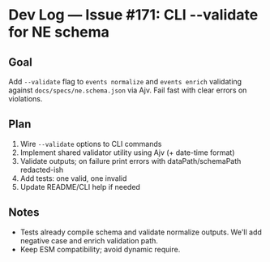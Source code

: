 # Dev Log — Issue #171: CLI --validate for NE schema

## Goal
Add `--validate` flag to `events normalize` and `events enrich` validating against `docs/specs/ne.schema.json` via Ajv. Fail fast with clear errors on violations.

## Plan
1. Wire `--validate` options to CLI commands
2. Implement shared validator utility using Ajv (+ date-time format)
3. Validate outputs; on failure print errors with dataPath/schemaPath redacted-ish
4. Add tests: one valid, one invalid
5. Update README/CLI help if needed

## Notes
- Tests already compile schema and validate normalize outputs. We'll add negative case and enrich validation path.
- Keep ESM compatibility; avoid dynamic require.
